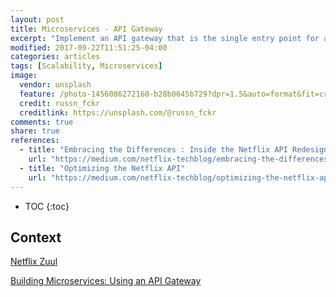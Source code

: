 ```yaml
---
layout: post
title: Microservices - API Gateway
excerpt: "Implement an API gateway that is the single entry point for all clients. The API gateway handles requests in one of two ways. Some requests are simply proxied/routed to the appropriate service. It handles other requests by fanning out to multiple services."
modified: 2017-09-22T11:51:25-04:00
categories: articles
tags: [Scalability, Microservices]
image:
  vendor: unsplash
  feature: /photo-1456086272160-b28b0645b729?dpr=1.5&auto=format&fit=crop&w=1500&h=844&q=80&cs=tinysrgb&crop=
  credit: russn_fckr
  creditlink: https://unsplash.com/@russn_fckr
comments: true
share: true
references:
  - title: "Embracing the Differences : Inside the Netflix API Redesign"
    url: "https://medium.com/netflix-techblog/embracing-the-differences-inside-the-netflix-api-redesign-15fd8b3dc49d"
  - title: "Optimizing the Netflix API"
    url: "https://medium.com/netflix-techblog/optimizing-the-netflix-api-5c9ac715cf19"
---
```


* TOC
{:toc}

## Context


[Netflix Zuul][zuul]

[Building Microservices: Using an API Gateway](https://www.nginx.com/blog/building-microservices-using-an-api-gateway/)

[zuul]:https://github.com/Netflix/zuul
